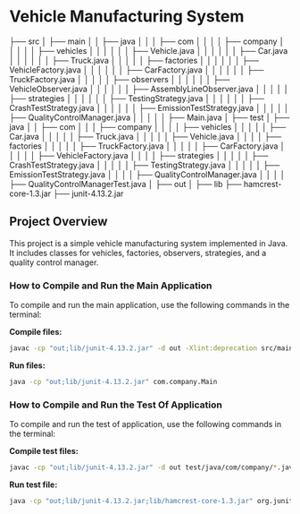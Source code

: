 # Vehicle Manufacturing System
<p>
├── src
│   ├── main
│   │   ├── java
│   │   │   ├── com
│   │   │   │   ├── company
│   │   │   │   │   ├── vehicles
│   │   │   │   │   │   ├── Vehicle.java
│   │   │   │   │   │   ├── Car.java
│   │   │   │   │   │   ├── Truck.java
│   │   │   │   │   ├── factories
│   │   │   │   │   │   ├── VehicleFactory.java
│   │   │   │   │   │   ├── CarFactory.java
│   │   │   │   │   │   ├── TruckFactory.java
│   │   │   │   │   ├── observers
│   │   │   │   │   │   ├── VehicleObserver.java
│   │   │   │   │   │   ├── AssemblyLineObserver.java
│   │   │   │   │   ├── strategies
│   │   │   │   │   │   ├── TestingStrategy.java
│   │   │   │   │   │   ├── CrashTestStrategy.java
│   │   │   │   │   │   ├── EmissionTestStrategy.java
│   │   │   │   │   ├── QualityControlManager.java
│   │   │   │   │   ├── Main.java
│
├── test
│   ├── java
│   │   ├── com
│   │   │   ├── company
│   │   │   │   ├── vehicles
│   │   │   │   │   ├── Car.java
│   │   │   │   │   ├── Truck.java
│   │   │   │   │   ├── Vehicle.java
│   │   │   │   ├── factories
│   │   │   │   │   ├── TruckFactory.java
│   │   │   │   │   ├── CarFactory.java
│   │   │   │   │   ├── VehicleFactory.java
│   │   │   │   ├── strategies
│   │   │   │   │   ├── CrashTestStrategy.java
│   │   │   │   │   ├── TestingStrategy.java
│   │   │   │   │   ├── EmissionTestStrategy.java
│   │   │   │   ├── QualityControlManager.java
│   │   │   │   ├── QualityControlManagerTest.java
│
├── out
│
├── lib
    ├── hamcrest-core-1.3.jar
    ├── junit-4.13.2.jar
</p>

## Project Overview
This project is a simple vehicle manufacturing system implemented in Java. It includes classes for vehicles, factories, observers, strategies, and a quality control manager.

### How to Compile and Run the Main Application
To compile and run the main application, use the following commands in the terminal:

**Compile files:**
```bash
javac -cp "out;lib/junit-4.13.2.jar" -d out -Xlint:deprecation src/main/java/com/company/*.java src/main/java/com/company/vehicles/*.java src/main/java/com/company/factories/*.java src/main/java/com/company/observers/*.java src/main/java/com/company/strategies/*.java
```

**Run files:**
```bash
java -cp "out;lib/junit-4.13.2.jar" com.company.Main
```

### How to Compile and Run the Test Of Application
To compile and run the test of application, use the following commands in the terminal:

**Compile test files:**
```bash
javac -cp "out;lib/junit-4.13.2.jar" -d out test/java/com/company/*.java test/java/com/company/vehicles/*.java test/java/com/company/factories/*.java test/java/com/company/strategies/*.java
```

**Run test file:**
```bash
java -cp "out;lib/junit-4.13.2.jar;lib/hamcrest-core-1.3.jar" org.junit.runner.JUnitCore com.company.QualityControlManagerTest
```